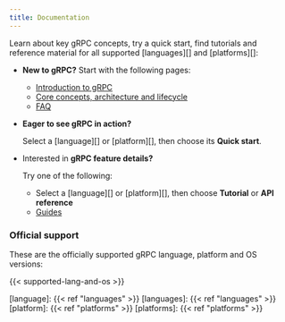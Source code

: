```yaml
---
title: Documentation
---
```


Learn about key gRPC concepts, try a quick start, find tutorials and reference
material for all supported [languages][] and [platforms][]:

- **New to gRPC?** Start with the following pages:

  - [Introduction to gRPC](what-is-grpc/introduction/)
  - [Core concepts, architecture and lifecycle](what-is-grpc/core-concepts/)
  - [FAQ](/faq/)

- **Eager to see gRPC in action?**

  Select a [language][] or [platform][], then choose its **Quick start**.

- Interested in **gRPC feature details?**

  Try one of the following:

  - Select a [language][] or [platform][], then choose **Tutorial** or **API reference**
  - [Guides](guides/)

### Official support

These are the officially supported gRPC language, platform and OS versions:

{{< supported-lang-and-os >}}

[language]: {{< ref "languages" >}}
[languages]: {{< ref "languages" >}}
[platform]: {{< ref "platforms" >}}
[platforms]: {{< ref "platforms" >}}
